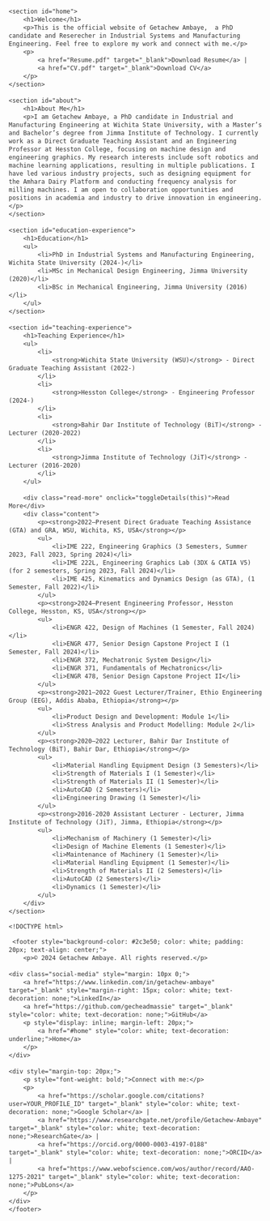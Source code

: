
<html lang="en">

<head>
    <meta charset="UTF-8">
    <meta name="viewport" content="width=device-width, initial-scale=1.0">
    <meta name="description" content="Official website of Getachew Ambaye, a researcher in Engineering. Explore my teaching experience, publications, and contact information.">
    <meta name="keywords" content="Getachew Ambaye, Engineering, Teaching, Research, Publications">
    <title>Getachew Ambaye - PhD Candidate and Researcher</title>
    <style>
        body {
            margin: 20px;
            font-family: Arial, sans-serif;
            color: #333;
        }

p {
    margin: 15px 0; /* Margin for paragraphs */
    padding-left: 20px; /* Optional: Padding for list indentation */
    padding-right: 20px; /* Optional: Padding for list indentation */
}

ul, ol {
    margin: 15px 0; /* Margin for unordered and ordered lists */
    padding-left: 20px; /* Optional: Padding for list indentation */
    padding-right: 20px; /* Optional: Padding for list indentation */
}

        .header-container {
            display: flex;
            align-items: center;
            justify-content: flex-start;
            background-color: #1626af;
            padding: 1px;
            border-radius: 750px 0px  0px  0px;
        }

        nav ul {
            list-style-type: none;
            padding: 0;
            display: flex;
            margin: 10px; for the discription 
            color: white;
        }

        nav ul li {
            margin: 5px 5px;
        }

        nav ul li a {
            color: white;
            text-decoration: none;
            transition: color 0.3s;
        }

        nav ul li a:hover {
            color: #ffeb3b;
        }

        section {
            margin: 10px;
            padding: 5px;
            border-radius: 8px;
            box-shadow: 0 2px 10px rgba(0, 0, 0, 0.1);
            text-align: justify;
        }

        #about {
            background-color: #e0f7fa;
        }

        #education-experience,
        #teaching-experience,
        #contact {
            background-color: #fff3e0;
        }

        #publications {
            background-color: #c8e6c9;
        }

        footer {
            text-align: center;
            padding: 10px;
            background-color: #1626af;
            color: white;
        }

        .read-more {
            color: #1626af;
            cursor: pointer;
            text-decoration: underline;
            margin-top: 10px;
        }

        .content {
            display: none; /* Hidden by default */
            padding-left: 20px; /* Indent the content */
            padding-right: 20px; /* Indent the content */
        }

        /* Responsive styles */
        @media (max-width: 800px) {
            .header-container {
                flex-direction: column;
                align-items: center;
            }

            nav ul {
                flex-direction: column;
                align-items: center;
            }

            section {
                margin: 20px;
            }
        }
    </style>
    <script>
        function toggleDetails(element) {
            const content = element.nextElementSibling;
            if (content.style.display === "block") {
                content.style.display = "none";
            } else {
                content.style.display = "block";
            }
        }
    </script>



    <script>
        function toggleDetails(element) {
            const content = element.nextElementSibling;
            if (content.style.display === "none" || content.style.display === "") {
                content.style.display = "block"; // Show the content
                element.textContent = "Show Less"; // Change text to "Less"
            } else {
                content.style.display = "none"; // Hide the content
                element.textContent = "Read More"; // Change text to "Read More"
            }
        }
    </script>



    
</head>

<body>

    <div class="header-container">
        <img src="Photo.jpg" alt="Getachew Ambaye" class="profile-pic" style="border-radius: 100%; width: 75px; height: 75px; object-fit: cover; margin-right: 5px;">
        <nav>
            <ul>
                
                <li><a href="#about">About</a></li>
                <li><a href="#education-experience">Education</a></li>
                <li><a href="#teaching-experience">Teaching Experience</a></li>
                <li><a href="#company-community-service-projects">Projects & Community Service</a></li>
                <li><a href="#publications">Publications</a></li>
                <li><a href="#contact">Contact</a></li>
            </ul>
        </nav>
    </div>


<style>
    .header-container nav ul li a {
        font-size: 1.05em; /* Increase font size */
        font-weight: bold; /* Optional: Make text bold */
        color: white; /* Ensure text color is white */
    }

    /* Other existing styles */
</style>



    <section id="home">
        <h1>Welcome</h1>
        <p>This is the official website of Getachew Ambaye,  a PhD candidate and Reserecher in Industrial Systems and Manufacturing Engineering. Feel free to explore my work and connect with me.</p>
        <p>
            <a href="Resume.pdf" target="_blank">Download Resume</a> | 
            <a href="CV.pdf" target="_blank">Download CV</a>
        </p>
    </section>

    <section id="about">
        <h1>About Me</h1>
        <p>I am Getachew Ambaye, a PhD candidate in Industrial and Manufacturing Engineering at Wichita State University, with a Master’s and Bachelor’s degree from Jimma Institute of Technology. I currently work as a Direct Graduate Teaching Assistant and an Engineering Professor at Hesston College, focusing on machine design and engineering graphics. My research interests include soft robotics and machine learning applications, resulting in multiple publications. I have led various industry projects, such as designing equipment for the Amhara Dairy Platform and conducting frequency analysis for milling machines. I am open to collaboration opportunities and positions in academia and industry to drive innovation in engineering.</p>
    </section>

    <section id="education-experience">
        <h1>Education</h1>
        <ul>
            <li>PhD in Industrial Systems and Manufacturing Engineering, Wichita State University (2024-)</li>
            <li>MSc in Mechanical Design Engineering, Jimma University (2020)</li>
            <li>BSc in Mechanical Engineering, Jimma University (2016)</li>
        </ul>
    </section>

    <section id="teaching-experience">
        <h1>Teaching Experience</h1>
        <ul>
            <li>
                <strong>Wichita State University (WSU)</strong> - Direct Graduate Teaching Assistant (2022-)
            </li>
            <li>
                <strong>Hesston College</strong> - Engineering Professor (2024-)
            </li>
            <li>
                <strong>Bahir Dar Institute of Technology (BiT)</strong> - Lecturer (2020-2022)
            </li>
            <li>
                <strong>Jimma Institute of Technology (JiT)</strong> - Lecturer (2016-2020)
            </li>
        </ul>

        <div class="read-more" onclick="toggleDetails(this)">Read More</div>
        <div class="content">
            <p><strong>2022–Present Direct Graduate Teaching Assistance (GTA) and GRA, WSU, Wichita, KS, USA</strong></p>
            <ul>
                <li>IME 222, Engineering Graphics (3 Semesters, Summer 2023, Fall 2023, Spring 2024)</li>
                <li>IME 222L, Engineering Graphics Lab (3DX & CATIA V5) (for 2 semesters, Spring 2023, Fall 2024)</li>
                <li>IME 425, Kinematics and Dynamics Design (as GTA), (1 Semester, Fall 2022)</li>
            </ul>
            <p><strong>2024–Present Engineering Professor, Hesston College, Hesston, KS, USA</strong></p>
            <ul>
                <li>ENGR 422, Design of Machines (1 Semester, Fall 2024)</li>
                <li>ENGR 477, Senior Design Capstone Project I (1 Semester, Fall 2024)</li>
                <li>ENGR 372, Mechatronic System Design</li>
                <li>ENGR 371, Fundamentals of Mechatronics</li>
                <li>ENGR 478, Senior Design Capstone Project II</li>
            </ul>
            <p><strong>2021–2022 Guest Lecturer/Trainer, Ethio Engineering Group (EEG), Addis Ababa, Ethiopia</strong></p>
            <ul>
                <li>Product Design and Development: Module 1</li>
                <li>Stress Analysis and Product Modelling: Module 2</li>
            </ul>
            <p><strong>2020–2022 Lecturer, Bahir Dar Institute of Technology (BiT), Bahir Dar, Ethiopia</strong></p>
            <ul>
                <li>Material Handling Equipment Design (3 Semesters)</li>
                <li>Strength of Materials I (1 Semester)</li>
                <li>Strength of Materials II (1 Semester)</li>
                <li>AutoCAD (2 Semesters)</li>
                <li>Engineering Drawing (1 Semester)</li>
            </ul>
            <p><strong>2016-2020 Assistant Lecturer - Lecturer, Jimma Institute of Technology (JiT), Jimma, Ethiopia</strong></p>
            <ul>
                <li>Mechanism of Machinery (1 Semester)</li>
                <li>Design of Machine Elements (1 Semester)</li>
                <li>Maintenance of Machinery (1 Semester)</li>
                <li>Material Handling Equipment (1 Semester)</li>
                <li>Strength of Materials II (2 Semesters)</li>
                <li>AutoCAD (2 Semesters)</li>
                <li>Dynamics (1 Semester)</li>
            </ul>
        </div>
    </section>




<style>
        /* Flex container for image-text pairing */
        .content-row {
            display: flex;
            align-items: flex-start; /* Align images and text at the top */
            margin-bottom: 100px; /* Spacing between rows */
            gap: 20px; /* Space between image and text columns */
        }

        /* Column for image */
        .image-column {
            flex: 2; /* The image takes up more space (increased from 1 to 2) */
            max-width: 100%; /* Ensure the image container doesn't overflow */
        }

        /* Column for text */
        .text-column {
            flex: 1; /* The text takes up less space (increased from 2 to 1) */
            font-size: 14px; /* Standard font size for the text */
            line-height: 1.5; /* Spacing between lines of text */
            color: #333; /* Dark gray text for better contrast */
            max-width: 300px; /* Limit the width of the text container */
        }

        /* Make the images larger */
        .image-column img {
            width: 100%; /* Ensure the image takes up 100% of the column's width */
            height: auto; /* Keep aspect ratio */
            border-radius: 8px; /* Slightly rounded corners */
            box-shadow: 0 4px 12px rgba(0, 0, 0, 0.1); /* Subtle shadow for depth */
            max-width: 1000px; /* Maximum width to prevent it from growing too large */
        }

        /* Small blue text styling */
        .small-blue-text {
            color: #1E90FF; /* Blue color for descriptions */
            font-size: 14px; /* Font size for description */
            line-height: 1.4; /* Tighter line height */
            margin-top: 10px; /* Space between image and text */
        }

        /* Optional: Read more button styling */
        .read-more {
            color: #007BFF;
            cursor: pointer;
            font-size: 16px;
            text-decoration: underline;
            font-weight: bold;
            margin-top: 15px; /* Space above the button */
        }

        /* Hover effect for "Read More" */
        .read-more:hover {
            color: #0056b3;
        }

        /* Optional: Extra content visibility toggling */
        .extra-content {
            display: none; /* Initially hidden */
        }

        /* Adjusted spacing for the read-more-container */
        .read-more-container {
            margin-top: 20px; /* Add some space above the button */
            margin-bottom: 10px; /* Space below the button */
        }
    </style>

    <!DOCTYPE html>
<html lang="en">
<head>
    <meta charset="UTF-8">
    <meta name="viewport" content="width=device-width, initial-scale=1.0">
    <title>Professional Experience and Projects</title>
    <style>
        /* Flex container for image-text pairing */
        .content-row {
            display: flex;
            align-items: flex-start; /* Align images and text at the top */
            margin-bottom: 100px; /* Spacing between rows */
            gap: 20px; /* Space between image and text columns */
        }

        /* Column for image */
        .image-column {
            flex: 2; /* The image takes up more space (increased from 1 to 2) */
            max-width: 100%; /* Ensure the image container doesn't overflow */
        }

        /* Column for text */
        .text-column {
            flex: 1; /* The text takes up less space (increased from 2 to 1) */
            font-size: 14px; /* Standard font size for the text */
            line-height: 1.5; /* Spacing between lines of text */
            color: #333; /* Dark gray text for better contrast */
            max-width: 300px; /* Limit the width of the text container */
        }

        /* Make the images larger */
        .image-column img {
            width: 100%; /* Ensure the image takes up 100% of the column's width */
            height: auto; /* Keep aspect ratio */
            border-radius: 8px; /* Slightly rounded corners */
            box-shadow: 0 4px 12px rgba(0, 0, 0, 0.1); /* Subtle shadow for depth */
            max-width: 1000px; /* Maximum width to prevent it from growing too large */
        }

        /* Small blue text styling */
        .small-blue-text {
            color: #1E90FF; /* Blue color for descriptions */
            font-size: 14px; /* Font size for description */
            line-height: 1.4; /* Tighter line height */
            margin-top: 10px; /* Space between image and text */
        }

        /* Optional: Read more button styling */
        .read-more {
            color: #007BFF;
            cursor: pointer;
            font-size: 16px;
            text-decoration: underline;
            font-weight: bold;
            margin-top: 15px; /* Space above the button */
        }

        /* Hover effect for "Read More" */
        .read-more:hover {
            color: #0056b3;
        }

        /* Optional: Extra content visibility toggling */
        .extra-content {
            display: none; /* Initially hidden */
        }

        /* Adjusted spacing for the read-more-container */
        .read-more-container {
            margin-top: 20px; /* Add some space above the button */
            margin-bottom: 10px; /* Space below the button */
        }
    </style>
</head>
<body>

<section id="company-community-service-projects">
    <h1>Professional Experience and Projects</h1>
    <ul>
        <li> <strong>Industry 4.0 Lab, WSU, Wichita, KS (2022-present)</strong></li>
        <p><em>Graduate Research Assistant </em></p>
        <ul>
            <li> Predicting the Working Space of a Pneumatic Soft Actuator Using Deep Learning.</li>

            <li> 
                Soft Robot Design, Manufacturing, and Operation Challenges: A Review
                <div class="read-more" onclick="toggleDetails(this)">Read More</div>
                <div class="extra-content" style="display:none;">
                    <!-- Content Row with Image and Text -->
                    <div class="content-row">
                        <div class="text-column">
                            <span class="small-blue-text">Key technical challenges in soft robotics.</span>
                        </div>
                        <div class="image-column">
                            <img src="Review/Picture6.png" width="850" alt="Image 1">
                        </div>
                    </div>

                    <div class="content-row">
                        <div class="text-column">
                            <span class="small-blue-text">The figure below presents FEA simulation models of a pneumatic soft actuator design that is inspired by an elephant trunk.</span>
                        </div>
                        <div class="image-column">
                            <img src="Review/Picture1.png" width="850" alt="Image 1">
                        </div>
                    </div>

                    <div class="content-row">
                        <div class="text-column">
                            <span class="small-blue-text">The pie chart of soft material usages documented in the selected literature. These materials are mostly used as structural elements, but soft materials with electromagnetic properties may also facilitate sensing and control.</span>
                        </div>
                        <div class="image-column">
                            <img src="Review/Picture2.png" width="850" alt="Image 2">
                        </div>
                    </div>

                    <div class="content-row">
                        <div class="text-column">
                            <span class="small-blue-text">The figure below shows an illustration of multi-material 3D printing that uses restricting and actuating materials along with certain design parameter settings, such as A, B, C, D, and E, to fabricate bio-inspired flexible parts with self-shaping properties.</span>
                        </div>
                        <div class="image-column">
                            <img src="Review/Picture4.png" width="850" alt="Image 4">
                        </div>
                    </div>

                    <div class="content-row">
                        <div class="text-column">
                            <span class="small-blue-text">The figure below presents the illustrations of common soft actuator functions and their stimuli.</span>
                        </div>
                        <div class="image-column">
                            <img src="Review/Picture5.png" width="850" alt="Image 5">
                        </div>
                    </div>

                    <div class="content-row">
                        <div class="text-column">
                            <span class="small-blue-text">The figure below presents the movements of a soft actuator with two asymmetric pneumatic chambers. The soft actuator design, left, is inspired by an elephant trunk. The end trajectories of soft actuator movements are illustrated in a reference frame, right. The bending movements are planar.</span>
                        </div>
                        <div class="image-column">
                            <img src="Review/Picture3.png" width="850" alt="Image 3">
                        </div>
                    </div>

                </div>
            </li>

            <li> Detecting Misalignments of Drilled Holes Using Machine Vision.</li>
            <li> Robot Arm Damage Detection Using Vibration Data and Deep Learning.</li>
            <li> Detection of Small Screws Using Machine Learning.</li>
        </ul>

        <li> <strong>Wichita State University, Wichita, KS (2022–Present) </strong></li>
        <p><em>Engineering Graphics Instructor</em></p>
        <ul>
            <li> IME 222L (Engineering Graphics lab) using CATIAV5 and 3DX software.</li>
            <li> IME 222(Engineering Graphics lecture) principles of drawings and GD&T</li>
        </ul>

        <li> <strong>Hesston College, Hesston, KS (2024–Present)</strong></li>
        <p><em>Engineering Professor</em></p>
        <ul>
            <li> Design of Machines (ENGR 422) and Senior Design Capstone Project (ENGR 477), Fundamentals of mechatronics, and Mechatronics system design.</li>
        </ul>

        <li> <strong>Advanced Manufacturing Processes Lab, Wichita, KS (2022-2023, 5 months)</strong></li>
        <p><em>Mechanical Design of Machine Tools</em></p>
        <ul>
            <li> 3-axis milling machine stiffness improvement </li> 
            <li> Finite element (FE) stress & deformation analysis using 3DX SIMULIA </li>
            <li> Natural and forced frequencies for different mode-shapes using 3DX SIMULIA </li>
        </ul>

        <li><strong>Ethio Engineering Group, Ethiopia (2020–2022, 6 months) </strong></li>
        <p><em>Engineering Product design, and analysis Trainer</em></p>
        <ul>
            <li> Bench grinding machine design and analysis </li> 
            <li> Delivered specialized training modules on product design and stress analysis.</li> 
        </ul>
        <div class="read-more" onclick="toggleDetails(this)">Read More</div>
                <div class="extra-content" style="display:none;">
                    <!-- Content Row with Image and Text -->
                    <div class="content-row">
                        <div class="text-column">
                            <span class="small-blue-text">Static analysis of manual bench gridning machine transmission components</span>
                        </div>
                        <div class="image-column">
                            <img src="Review/Picture24.png" width="850" alt="Image 1">
                            <img src="Review/Picture25.png" width="850" alt="Image 1">
                            <img src="Review/Picture28.png" width="850" alt="Image 1">
                            <img src="Review/Picture29.png" width="850" alt="Image 1">
                        </div>
                    </div>

        <li><strong>Potato Processing Plant Facility Planning & Design, BiT, Ethiopia (2021-2022)</strong></li>
        <p><em>Plant layout designer</em></p>
        <ul>
            <li> Potato processing plant layout design using Autodesk Inventor software.</li> 
        </ul>

        <li><strong>Amhara Pipe Factory, Ethiopia (2020-2021)</strong></li>
        <p><em>Machine designer</em></p>
        <ul>
            <li> Design of HDPE and PVC pipe pulling machine</li> 
            <li> Performed analysis to determine the load required to pull pipes from the extrusion process to the final cutter machine, taking into account the load imposed by vacuum tank seals.</li> 
        </ul>

        <li><strong>Micro-Dairy Equipment Design for the Amhara Dairy Platform, Ethiopia (2020-2021, 6 months)</strong></li>
        <p><em>Machine designer</em></p>
        <ul>
            <li> Designed processing equipment to enhance local dairy production.</li> 
        </ul>

        <li><strong>Textile industry (internship) 2015-2016</strong></li>
        <ul>
            <li> Design of machine components</li>
        </ul>
    </ul>
</section>







    
     <section id="publications">
        <h1>Publications</h1>
        <ul>
            <li>
                <strong style="font-size: 1.1em;">Soft Robot Design, Manufacturing, and Operation Challenges: A Review.</strong>
                <i>J. Manuf. Mater. Process.</i> 8(2), 79, 2024. 
                <a href="https://doi.org/10.3390/jmmp8020079" target="_blank">DOI</a>
                <div class="read-more" onclick="toggleDetails(this)">Read More</div>
                <div class="content">
                    <p><em>Advancements in smart manufacturing have embraced the adoption of soft robots for improved productivity, flexibility, and automation as well as safety in smart factories. Hence, soft robotics is seeing a significant surge in popularity by garnering considerable attention from researchers and practitioners. Bionic soft robots, which are composed of compliant materials like silicones, offer compelling solutions to manipulating delicate objects, operating in unstructured environments, and facilitating safe human–robot interactions. However, despite their numerous advantages, there are some fundamental challenges to overcome, which particularly concern motion precision and stiffness compliance in performing physical tasks that involve external forces. In this regard, enhancing the operation performance of soft robots necessitates intricate, complex structural designs, compliant multifunctional materials, and proper manufacturing methods. The objective of this literature review is to chronicle a comprehensive overview of soft robot design, manufacturing, and operation challenges in conjunction with recent advancements and future research directions for addressing these technical challenges.</em></p>
                </div>
            </li>
            <li>
                <strong style="font-size: 1.1em;">Robot arm damage detection using vibration data and deep learning.</strong>
                <i>Neural Comput & Applic.</i> 36 (pp. 1727-1739) 2024. 
                <a href="https://doi.org/10.1007/s00521-023-09150-3" target="_blank">DOI</a>
                <div class="read-more" onclick="toggleDetails(this)">Read More</div>
                <div class="content">
                    <p><em>During robot operation, robot components like links and joints may experience collisions or excess loads that can lead to structural damages or cracks. A crack in a structural component can degrade the overall performance of the structure. This study examines the influence of cracks on the vibration characteristics of a baseline robot link. The approach uses the finite element method to simulate the dynamics of planar robot link models with and without artificial cracks with different sizes, locations, and orientations in the ABAQUS software. The robot link models include one intact model and five defective models with cracks. A rectangular crack with a fixed length of 1 mm and a varying width from 0.001 to 0.1 mm is applied to a specific location along the robot link. Finite element analysis and machine learning are used to simulate and characterize the vibration of each robot link with one fixed end and one free end. The vibration responses are measured at the free end. The measured vibration data are then transformed into two-dimensional (2D) image data using the Gramian Angular Summation Field method. A convolutional neural network is then trained with the image data for crack detection and analysis. The results indicate that the proposed method demonstrates 98.25% accuracy on the data generated by the simulation experiments.</em></p>
                </div>
            </li>


    <li>
    <strong style="font-size: 1.1em;">Detection of Small Screws Using Machine Learning.</strong> 
    <i>2023 International Conference on Information and Communication Technology for Development for Africa (ICT4DA)</i> (pp. 13-18). IEEE. 
    <a href="https://doi.org/10.1109/ICT4DA59526.2023.10302258" target="_blank">DOI</a> 
     <div class="read-more" onclick="toggleDetails(this)">Read More</div>
                <div class="content">
            <p> <em> Small screws are commonly employed in assenrbling similar or dissimilar components of various industrial or consumer products. In automated assembly lines, detecting and sorting small targets like screws require accurate sensing and machine learning. Identifying the size of the screw is crucial for assembling and disassembling. This study focuses on the detection of small screws captured in images using a recent machine learning platform named You Only Look Once (YOLO) Version 8. This algorithmic platform offers powerful supervised machine-learning engines with highly competitive accuracy and speed. The data set from this study consists of images of small black carbon steel flat head screws. The dataset is divided into training, development, and testing subsets. There are 24 classes of screws with extremely small difference in attributes in their sizes. The dataset is annotated using the Make Sense open-source annotating tool. The results indicate that the machine learning method demonstrates 99.3% mean average precision (mAP). This detection performance is promising in comparison to the results documented by previous studies.</em></p> 
        </div> </li>
             
    
             
        <li>
            <strong style="font-size: 1.1em;">Contact temperature analysis of the classical Geneva mechanism through numerical methods.</strong> 
            <i>Materials Today: Proceedings</i>, 57, pp. 545-552. 
            <a href="https://doi.org/10.1016/j.matpr.2022.01.420" target="_blank">DOI</a> 
                 <div class="read-more" onclick="toggleDetails(this)">Read More</div>
                <div class="content">
            <p> <em> In this study, the flash temperature of the classical Geneva mechanism has been studied using the numerical method. An excessive sliding motion between the wheel and pin leads to the generation of heat at the contact surfaces, which raises the surface temperature of the two contacting bodies. The flash temperature has been anticipated for different loading cases and coefficients of friction. The analytical Blok equation results are compared with the finite element results, and the results are satisfactory for maximum temperature. Based on the simulation results, the maximum contact temperature occurred in the driving crankpin within 10-15° and 70–75° of the angular position, and as the load increased the contact temperature also increases. In addition, the angular velocity increment produced higher temperatures than the torque load increments.</em></p>
        </div> </li>

              
            <li>
             <strong style="font-size: 1.1em;">Numerical Stress Analysis and Fatigue Life Prediction of the Classical External Geneva Mechanism.</strong> 
             <i>International Workshop of Advanced Manufacturing and Automation (pp. 176-186).</i> Singapore: Springer Singapore. 
             <a href="https://doi.org/10.1007/978-981-19-0572-8_23" target="_blank">DOI</a>
              <div class="read-more" onclick="toggleDetails(this)">Read More</div>
                <div class="content">
            <p> <em>  This study examined the stress distribution and predicting the fatigue life of the classical external Geneva mechanism using analytical and finite element methods for three loading cases. The life cycles were analyzed using FE SAFE software by using the stress output database of ABAQUS software, which has been used for stress analysis of the Geneva wheel mechanism. The maximum stress is found at 45∘ of the angular position of the driving crank located at the bottom part of the end of the wheel slot and pin. Doubling the angular speed of the driving crank and doubling the torque that applied on the wheel yields almost equal contact pressure and von Mises stress. The wheel has a lower fatigue life cycle compared to the pin. </em></p> 
        </div></li>

    
            
            <li>
            <strong style="font-size: 1.1em;">The performance of gear with backlash: A review.</strong>  
            <i>Journal of Applied Mechanical Engineering</i>, 10(9), p. 389.
              <div class="read-more" onclick="toggleDetails(this)">Read More</div>
                <div class="content">
            <p> <em>  As the service time of the gear increases, its tooth profile could be deviated from its initial design shape and size as a result of time-varying load, overheating, wear, friction, and other working environmental impacts. Gear backlash is one of the non-linear parameters of the gear that adversely affects the performance of the transmission system. Backlash can be introduced deliberately for lubrication and free paly purposes or due to the gear tooth wear (reduction of the gear tooth thickness). The objective of this paper is to review and encapsulate this literature to provide a wide and good reference for scholars to be utilized. Assessing the effect of backlash on the dynamics and flash temperature of the gear is the main target of this review paper.</em></p> 
        </div></li>


            
            <li>
            <strong style="font-size: 1.1em;">Numerical comparative modal analysis of connecting rod between fixed crankpin and fixed piston pin.</strong>  
            <i>The 8th International Conference on Innovation in Science and Technology</i>, July 23–25, 2021, in Stockholm, Sweden.
             <div class="read-more" onclick="toggleDetails(this)">Read More</div>
                            <div class="content">
                        <p> <em> Connecting rods are subjected to a tensile (inertial force), compressive (gas pressure), and bending (eccentricity) loadings. The boundary conditions used for the determination of its natural frequency depends on the loading type. For free vibration analysis, when the piston moves upward the crankpin needs to be fixed and free piston pin, while when it moves down the piston pin should be considered as a fixed and free crankpin. This paper presents a numerical (ABAQUS software) comparison of the first six dominant mode shapes and natural frequencies of the connecting rod when it is fixed at the crankpin and free at the piston pin (case 1) and fixed at the piston pin and free at the crankpin (case 2) of an optimized geometry that found from literature. The mode shapes and natural frequencies of the two cases are compared, and it shows that the natural frequency of case 2 is lower than case 1. Therefore, for design purpose, the loading frequency should be less than the natural frequency of the connecting rod when it is fixed at the piston pin.</em></p> 
                    </div></li>


            
            <li>
            <strong style="font-size: 1.1em;">Determination of Important Contact Parameters for Spur Gear Design.</strong>   
            <i>TechHub Journal</i>, 1(1), pp. 28-38.
             <div class="read-more" onclick="toggleDetails(this)">Read More</div>
                            <div class="content">
                        <p> <em> This study focused on the determination of the important contact pa-rameters of spur gear design for the investigation of different parametric studies such as the maximum pressure, contact width, contact film thickness, sliding velocities, and others. The single and double tooth contact region has been de-termined for the given gear parameters along with their contact lengths. The contact width and pressure can be determined by considering the engaged spur tooth as a cylindrical object. The film thickness will vary from the mesh ap-proach (minimum) to the mesh recesses (maximum). The film thickness is de-creased in a single tooth contact region a maximum value at the mesh termina-tion.</em> </p> 
                    </div></li>
                    
            
            <li>
            <strong style="font-size: 1.1em;">Effect of backlash on transmission error and time varying mesh stiffness.</strong>   
            <i>International Workshop of Advanced Manufacturing and Automation</i> (pp. 18-28). Singapore: Springer Singapore. 
            <a href="https://doi.org/10.1007/978-981-33-6318-2_3" target="_blank">DOI</a> 
             <div class="read-more" onclick="toggleDetails(this)">Read More</div>
                            <div class="content">
                        <p> <em> Gears suffer by unavoidable time-varying mesh stiffness. Noise and vibrations amplitudes show the transmission error occurred within the components of power transmission error. The Gear Trax software has been used to model the gear with different amounts of backlash (from 0 mm to 1 mm by 0.2 mm increments) so that this gives a backlash due to the reduction of the thickness of the gear tooth. A plane strain analysis is used to predict the static transmission error, dynamic transmission error and time-varying mesh stiffness of spur gear with different backlash at different coefficients of friction using ABAQUS software. For finite element analysis, the mesh convergence has been done for maximum contact pressure and von Mises stress. The analytical mesh stiffness and the finite element mesh stiffness for gear without backlash have been compared, based on this the prediction time-varying mesh stiffness and transmission errors are continued to predict for the spur gear with different backlashes and coefficient of friction.</em> </p> 
                    </div></li>

        
            
            <li>
            <strong style="font-size: 1.1em;">Numerical study of the effect of backlash on flash temperature of spur gear.</strong>   
            <i>International Review of Mechanical Engineering (IREME)</i> 14, no. 11 (2020). 
            <a href="http://dx.doi.org/10.15866/ireme.v14i11.19763" target="_blank">DOI</a> 
            <div class="read-more" onclick="toggleDetails(this)">Read More</div>
                        <div class="content">
                        <p> <em> This article presents the effect of backlash on flash temperature of spur gears. Backlash in gears is one of the nonlinear parameters that can act as internal excitation and highly influence the life of gear teeth. To investigate the influence of friction coefficient on the flash temperature of the gear, a spur gear with a backlash from 0 mm to 1 mm, with 0.2 mm increment, is modelled by considering a pinion and gear in contact where the pinion is subjected to a constant angular velocity. The results of finite element analysis in ABAQUS with plane strain assumption and analytical results are compared with the experimental results from the literature. The results obtained in this study show that the flash temperature is maximum on the gear without backlash and the finite element and analytical results are in good agreement specifically within a single tooth contact region.</em></p> 
                    </div></li>
            
            
            <li>
             <strong style="font-size: 1.1em;">Dynamic analysis of spur gear with backlash using ADAMS.</strong>   
             <i>Materials Today: Proceedings</i>, 38, pp. 2959-2967. 
             <a href="https://doi.org/10.1016/j.matpr.2020.09.309" target="_blank">DOI</a> 
             <div class="read-more" onclick="toggleDetails(this)">Read More</div>
                     <div class="content">
                    <p> <em> Gear tooth profile can deviate from its initial design shape and size as a result of increasing service time under time-varying load, introducing external agents like debris, overheating due to friction, wear, and in generally due to other nonlinear factors such as backlash. As a result, the dynamics of the gear will also vary depending on the resulting gear tooth profile. In this study, the worn-out gear tooth is modelled as a backlash by assuming a uniformly distributed worn out surface and the effect on the dynamic performance is investigated. By changing the amount of backlash of the gear tooth from 0 mm to 1 mm by 0.2 mm increment, the gear is modelled and analysed for three loading cases using MSC ADAMS software. This paper discusses the effect of backlash or uniformly worn out spur gear tooth faces on the dynamics specifically the contact and angular accelerations of the gear.</em></p> 
                    </div></li>
            
            <li>
                <strong>Short Descriptions of Measurements and Instrumentation.</strong> <i>Int J Eng Res Technol</i>, 9 (12).
            </li>
            <li>
                <strong>Time and frequency domain analysis of signals: a review.</strong> <i>Int J Eng Res Technol</i> 9: 271–276.
            </li>
        </ul>
    </section>





    



<section id="contact">
    <h1>Contact Me</h1>
    <form action="https://formspree.io/f/mkgnobej" method="POST">
        <input type="text" name="name" placeholder="Your Name" required>
        <input type="email" name="email" placeholder="Your Email" required>
        <textarea name="message" placeholder="Your Message" required style="height: 150px;"></textarea>
        <input type="submit" value="Send">
    </form>
</section>

<style>
    /* Additional styles for the contact form */
    section#contact form {
        display: flex;
        flex-direction: column;
        gap: 10px; /* Space between form elements */
    }

    input[type="text"],
    input[type="email"],
    textarea {
        padding: 10px;
        font-size: 1em; /* Adjust font size for better readability */
        border: 1px solid #ccc; /* Add a border */
        border-radius: 5px; /* Rounded corners */
        width: 100%; /* Full width */
        box-sizing: border-box; /* Include padding and border in the element's total width */
    }

    textarea {
        resize: none; /* Disable resizing */
    }

    input[type="submit"] {
        background-color: #1626af;
        color: white;
        border: none;
        padding: 10px;
        border-radius: 5px;
        cursor: pointer;
        transition: background-color 0.3s;
    }

    input[type="submit"]:hover {
        background-color: #0e1a7b; /* Darker shade on hover */
    }
</style>

 




     <footer style="background-color: #2c3e50; color: white; padding: 20px; text-align: center;">
        <p>© 2024 Getachew Ambaye. All rights reserved.</p>
    
    <div class="social-media" style="margin: 10px 0;">
        <a href="https://www.linkedin.com/in/getachew-ambaye" target="_blank" style="margin-right: 15px; color: white; text-decoration: none;">LinkedIn</a>
        <a href="https://github.com/gecheadmassie" target="_blank" style="color: white; text-decoration: none;">GitHub</a>
        <p style="display: inline; margin-left: 20px;">
            <a href="#home" style="color: white; text-decoration: underline;">Home</a>
        </p>
    </div>
    
    <div style="margin-top: 20px;">
        <p style="font-weight: bold;">Connect with me:</p>
        <p>
            <a href="https://scholar.google.com/citations?user=YOUR_PROFILE_ID" target="_blank" style="color: white; text-decoration: none;">Google Scholar</a> |
            <a href="https://www.researchgate.net/profile/Getachew-Ambaye" target="_blank" style="color: white; text-decoration: none;">ResearchGate</a> |
            <a href="https://orcid.org/0000-0003-4197-0188" target="_blank" style="color: white; text-decoration: none;">ORCID</a> |
            <a href="https://www.webofscience.com/wos/author/record/AAO-1275-2021" target="_blank" style="color: white; text-decoration: none;">PubLons</a>
        </p>
    </div>
    </footer>
    
</body>
</html>
